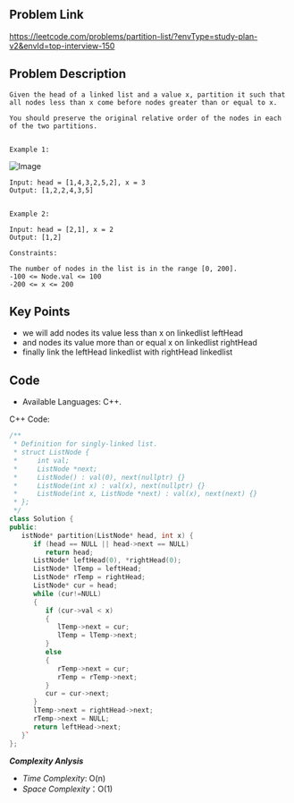 ## Problem Link

https://leetcode.com/problems/partition-list/?envType=study-plan-v2&envId=top-interview-150

## Problem Description


```
Given the head of a linked list and a value x, partition it such that all nodes less than x come before nodes greater than or equal to x.

You should preserve the original relative order of the nodes in each of the two partitions.


Example 1:
```
![Image](https://assets.leetcode.com/uploads/2021/01/04/partition.jpg)
```
Input: head = [1,4,3,2,5,2], x = 3
Output: [1,2,2,4,3,5]


Example 2:

Input: head = [2,1], x = 2
Output: [1,2]

Constraints:

The number of nodes in the list is in the range [0, 200].
-100 <= Node.val <= 100
-200 <= x <= 200
```
## Key Points

- we will add nodes its value less than x on linkedlist leftHead
- and nodes its value more than or equal x on linkedlist rightHead
- finally link the leftHead linkedlist with rightHead linkedlist

## Code

- Available Languages: C++.

C++ Code:

```cpp
/**
 * Definition for singly-linked list.
 * struct ListNode {
 *     int val;
 *     ListNode *next;
 *     ListNode() : val(0), next(nullptr) {}
 *     ListNode(int x) : val(x), next(nullptr) {}
 *     ListNode(int x, ListNode *next) : val(x), next(next) {}
 * };
 */
class Solution {
public:
   istNode* partition(ListNode* head, int x) {
      if (head == NULL || head->next == NULL)
         return head;
      ListNode* leftHead(0), *rightHead(0);
      ListNode* lTemp = leftHead;
      ListNode* rTemp = rightHead;
      ListNode* cur = head;
      while (cur!=NULL)
      {
         if (cur->val < x)
         {
            lTemp->next = cur;
            lTemp = lTemp->next;
         }
         else 
         {
            rTemp->next = cur;
            rTemp = rTemp->next;
         }
         cur = cur->next;
      }
      lTemp->next = rightHead->next;
      rTemp->next = NULL;
      return leftHead->next;
   }`
};
```

**_Complexity Anlysis_**

- _Time Complexity_: O(n)
- _Space Complexity_：O(1)